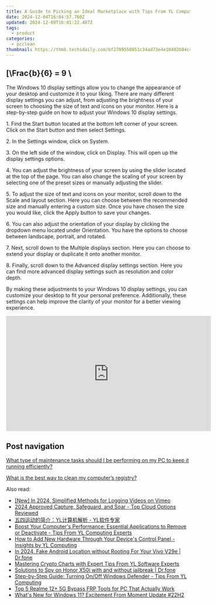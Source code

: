 ```yaml
---
title: A Guide to Picking an Ideal Marketplace with Tips From YL Computing's Software Experience
date: 2024-12-04T16:04:57.760Z
updated: 2024-12-09T16:01:22.487Z
tags:
  - product
categories:
  - pcclean
thumbnail: https://thmb.techidaily.com/bf2709550851c34ad73e4e10402b84c4b2a66d4794566cc36dae676c4f05bd25.jpg
---
```


## \[\Frac{b}{6} = 9 \

The Windows 10 display settings allow you to change the appearance of your desktop and customize it to your liking. There are many different display settings you can adjust, from adjusting the brightness of your screen to choosing the size of text and icons on your monitor. Here is a step-by-step guide on how to adjust your Windows 10 display settings. 

1\. Find the Start button located at the bottom left corner of your screen. Click on the Start button and then select Settings.

2\. In the Settings window, click on System.

3\. On the left side of the window, click on Display. This will open up the display settings options. 

4\. You can adjust the brightness of your screen by using the slider located at the top of the page. You can also change the scaling of your screen by selecting one of the preset sizes or manually adjusting the slider.

5\. To adjust the size of text and icons on your monitor, scroll down to the Scale and layout section. Here you can choose between the recommended size and manually entering a custom size. Once you have chosen the size you would like, click the Apply button to save your changes.

6\. You can also adjust the orientation of your display by clicking the dropdown menu located under Orientation. You have the options to choose between landscape, portrait, and rotated.

7\. Next, scroll down to the Multiple displays section. Here you can choose to extend your display or duplicate it onto another monitor.

8\. Finally, scroll down to the Advanced display settings section. Here you can find more advanced display settings such as resolution and color depth. 

By making these adjustments to your Windows 10 display settings, you can customize your desktop to fit your personal preference. Additionally, these settings can help improve the clarity of your monitor for a better viewing experience.

<!-- affiliate ads begin -->
<iframe width="560" height="315" src="https://www.youtube.com/embed/RJNYTGHVlLc?si=lhdUUVYMVQjzHXBh" title="YouTube video player" frameborder="0" allow="accelerometer; autoplay; clipboard-write; encrypted-media; gyroscope; picture-in-picture; web-share" referrerpolicy="strict-origin-when-cross-origin" allowfullscreen></iframe>
<!-- affiliate ads end -->

## Post navigation

[What type of maintenance tasks should I be performing on my PC to keep it running efficiently?](https://tools.techidaily.com/pcclean/products/)

[What is the best way to clean my computer’s registry?](https://tools.techidaily.com/pcclean/products/)

<ins class="adsbygoogle"
     style="display:block"
     data-ad-format="autorelaxed"
     data-ad-client="ca-pub-7571918770474297"
     data-ad-slot="1223367746"></ins>

<ins class="adsbygoogle"
     style="display:block"
     data-ad-client="ca-pub-7571918770474297"
     data-ad-slot="8358498916"
     data-ad-format="auto"
     data-full-width-responsive="true"></ins>

<span class="atpl-alsoreadstyle">Also read:</span>
<div><ul>
<li><a href="https://screen-video-capture.techidaily.com/new-in-2024-simplified-methods-for-logging-videos-on-vimeo/"><u>[New] In 2024, Simplified Methods for Logging Videos on Vimeo</u></a></li>
<li><a href="https://vp-tips.techidaily.com/2024-approved-capture-safeguard-and-soar-top-cloud-options-reviewed/"><u>2024 Approved Capture, Safeguard, and Soar - Top Cloud Options Reviewed</u></a></li>
<li><a href="https://discover-awesome.techidaily.com/1732514659355-yl-yl/"><u>五四运动的简介：YL计算机解析 - YL软件专家</u></a></li>
<li><a href="https://discover-awesome.techidaily.com/boost-your-computers-performance-essential-applications-to-remove-or-deactivate-tips-from-yl-computing-experts/"><u>Boost Your Computer's Performance: Essential Applications to Remove or Deactivate - Tips From YL Computing Experts</u></a></li>
<li><a href="https://discover-awesome.techidaily.com/how-to-add-new-hardware-through-your-devices-control-panel-insights-by-yl-computing/"><u>How to Add New Hardware Through Your Device's Control Panel - Insights by YL Computing</u></a></li>
<li><a href="https://android-location.techidaily.com/in-2024-fake-android-location-without-rooting-for-your-vivo-v29e-drfone-by-drfone-virtual/"><u>In 2024, Fake Android Location without Rooting For Your Vivo V29e | Dr.fone</u></a></li>
<li><a href="https://discover-awesome.techidaily.com/mastering-crypto-charts-with-expert-tips-from-yl-software-experts/"><u>Mastering Crypto Charts with Expert Tips From YL Software Experts</u></a></li>
<li><a href="https://android-location-track.techidaily.com/solutions-to-spy-on-honor-x50i-with-and-without-jailbreak-drfone-by-drfone-virtual-android/"><u>Solutions to Spy on Honor X50i with and without jailbreak | Dr.fone</u></a></li>
<li><a href="https://discover-awesome.techidaily.com/step-by-step-guide-turning-onoff-windows-defender-tips-from-yl-computing/"><u>Step-by-Step Guide: Turning On/Off Windows Defender - Tips From YL Computing</u></a></li>
<li><a href="https://android-frp.techidaily.com/top-5-realme-12plus-5g-bypass-frp-tools-for-pc-that-actually-work-by-drfone-android/"><u>Top 5 Realme 12+ 5G Bypass FRP Tools for PC That Actually Work</u></a></li>
<li><a href="https://windows11.techidaily.com/whats-new-for-windows-11-excitement-from-moment-update-22h2/"><u>What's New for Windows 11? Excitement From Moment Update #22H2</u></a></li>
</ul></div>

